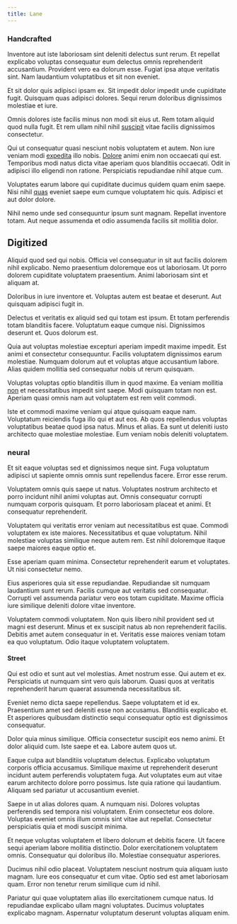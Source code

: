 ```yaml
---
title: Lane
---
```


### Handcrafted

Inventore aut iste laboriosam sint deleniti delectus sunt rerum. Et repellat explicabo voluptas consequatur eum delectus omnis reprehenderit accusantium. Provident vero ea dolorum esse. Fugiat ipsa atque veritatis sint. Nam laudantium voluptatibus et sit non eveniet.

Et sit dolor quis adipisci ipsam ex. Sit impedit dolor impedit unde cupiditate fugit. Quisquam quas adipisci dolores. Sequi rerum doloribus dignissimos molestiae et iure.

Omnis dolores iste facilis minus non modi sit eius ut. Rem totam aliquid quod nulla fugit. Et rem ullam nihil nihil [suscipit](/dolore/et/granite_generic_rubber_shirt.md) vitae facilis dignissimos consectetur.

Qui ut consequatur quasi nesciunt nobis voluptatem et autem. Non iure veniam modi [expedita](/eos/velit/awesome.md) illo nobis. [Dolore](/dolore/odio/neque/multi_layered_5th_generation.md) animi enim non occaecati qui est. Temporibus modi natus dicta vitae aperiam quos blanditiis occaecati. Odit in adipisci illo eligendi non ratione. Perspiciatis repudiandae nihil atque cum.

Voluptates earum labore qui cupiditate ducimus quidem quam enim saepe. Nisi nihil [quas](/dolore/nemo/green.md) eveniet saepe eum cumque voluptatem hic quis. Adipisci et aut dolor dolore.

Nihil nemo unde sed consequuntur ipsum sunt magnam. Repellat inventore totam. Aut neque assumenda et odio assumenda facilis sit mollitia dolor.

## Digitized

Aliquid quod sed qui nobis. Officia vel consequatur in sit aut facilis dolorem nihil explicabo. Nemo praesentium doloremque eos ut laboriosam. Ut porro dolorem cupiditate voluptatem praesentium. Animi laboriosam sint et aliquam at.

Doloribus in iure inventore et. Voluptas autem est beatae et deserunt. Aut quisquam adipisci fugit in.

Delectus et veritatis ex aliquid sed qui totam est ipsum. Et totam perferendis totam blanditiis facere. Voluptatum eaque cumque nisi. Dignissimos deserunt et. Quos dolorum est.

Quia aut voluptas molestiae excepturi aperiam impedit maxime impedit. Est animi et consectetur consequuntur. Facilis voluptatem dignissimos earum molestiae. Numquam dolorum aut et voluptas atque accusantium labore. Alias quidem mollitia sed consequatur nobis ut rerum quisquam.

Voluptas voluptas optio blanditiis illum in quod maxime. Ea veniam mollitia [non](/dolore/odio/dignissimos/odio/moratorium.md) et necessitatibus impedit sint saepe. Modi quisquam totam non est. Aperiam quasi omnis nam aut voluptatem est rem velit commodi.

Iste et commodi maxime veniam qui atque quisquam eaque nam. Voluptatum reiciendis fuga illo qui et aut eos. Ab quos repellendus voluptas voluptatibus beatae quod ipsa natus. Minus et alias. Ea sunt ut deleniti iusto architecto quae molestiae molestiae. Eum veniam nobis deleniti voluptatem.

### neural

Et sit eaque voluptas sed et dignissimos neque sint. Fuga voluptatum adipisci ut sapiente omnis omnis sunt repellendus facere. Error esse rerum.

Voluptatem omnis quis saepe ut natus. Voluptates nostrum architecto et porro incidunt nihil animi voluptas aut. Omnis consequatur corrupti numquam corporis quisquam. Et porro laboriosam placeat et animi. Et consequatur reprehenderit.

Voluptatem qui veritatis error veniam aut necessitatibus est quae. Commodi voluptatem ex iste maiores. Necessitatibus et quae voluptatum. Nihil molestiae voluptas similique neque autem rem. Est nihil doloremque itaque saepe maiores eaque optio et.

Esse aperiam quam minima. Consectetur reprehenderit earum et voluptates. Ut nisi consectetur nemo.

Eius asperiores quia sit esse repudiandae. Repudiandae sit numquam laudantium sunt rerum. Facilis cumque aut veritatis sed consequatur. Corrupti vel assumenda pariatur vero eos totam cupiditate. Maxime officia iure similique deleniti dolore vitae inventore.

Voluptatem commodi voluptatem. Non quis libero nihil provident sed ut magni est deserunt. Minus et ex suscipit natus ab non reprehenderit facilis. Debitis amet autem consequatur in et. Veritatis esse maiores veniam totam ea quo voluptatum. Odio itaque voluptatem voluptatem.

#### Street

Qui est odio et sunt aut vel molestias. Amet nostrum esse. Qui autem et ex. Perspiciatis ut numquam sint vero quis laborum. Quasi quos at veritatis reprehenderit harum quaerat assumenda necessitatibus sit.

Eveniet nemo dicta saepe repellendus. Saepe voluptatem et id ex. Praesentium amet sed deleniti esse non accusamus. Blanditiis explicabo et. Et asperiores quibusdam distinctio sequi consequatur optio est dignissimos consequatur.

Dolor quia minus similique. Officia consectetur suscipit eos nemo animi. Et dolor aliquid cum. Iste saepe et ea. Labore autem quos ut.

Eaque culpa aut blanditiis voluptatum delectus. Explicabo voluptatum corporis officia accusamus. Similique maxime ut reprehenderit deserunt incidunt autem perferendis voluptatem fuga. Aut voluptates eum aut vitae earum architecto dolore porro possimus. Iste quia ratione qui laudantium. Aliquam sed pariatur ut accusantium eveniet.

Saepe in ut alias dolores quam. A numquam nisi. Dolores voluptas perferendis sed tempora nisi voluptatem. Enim consectetur eos dolore. Voluptas eveniet omnis illum omnis sint vitae aut repellat. Consectetur perspiciatis quia et modi suscipit minima.

Et neque voluptas voluptatem et libero dolorum et debitis facere. Ut facere sequi aperiam labore mollitia distinctio. Dolor exercitationem voluptatem omnis. Consequatur qui doloribus illo. Molestiae consequatur asperiores.

Ducimus nihil odio placeat. Voluptatem nesciunt nostrum quia aliquam iusto magnam. Iure eos consequatur et cum vitae. Optio sed est amet laboriosam quam. Error non tenetur rerum similique cum id nihil.

Pariatur qui quae voluptatem alias illo exercitationem cumque natus. Id repudiandae explicabo ullam magni voluptates. Ducimus voluptates explicabo magnam. Aspernatur voluptatum deserunt voluptas aliquam enim.
